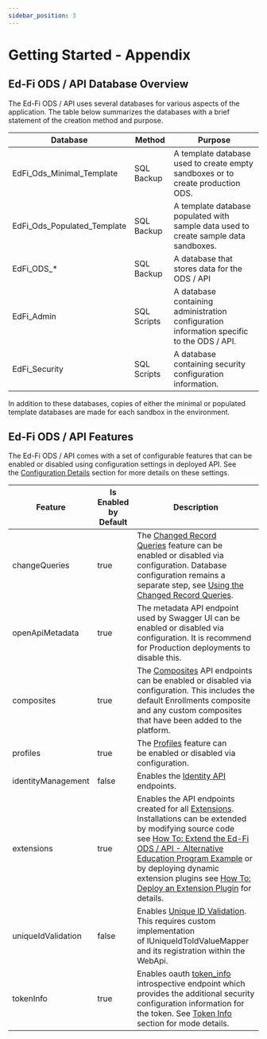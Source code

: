 ```yaml
---
sidebar_position: 3
---
```


# Getting Started - Appendix

## Ed-Fi ODS / API Database Overview

The Ed-Fi ODS / API uses several databases for various aspects of the
application. The table below summarizes the databases with a brief statement of
the creation method and purpose.

| Database | Method | Purpose |
| --- | --- | --- |
| EdFi\_Ods\_Minimal\_Template | SQL Backup | A template database used to create empty sandboxes or to create production ODS. |
| EdFi\_Ods\_Populated\_Template | SQL Backup | A template database populated with sample data used to create sample data sandboxes. |
| EdFi\_ODS\_\* | SQL Backup | A database that stores data for the ODS / API |
| EdFi\_Admin | SQL Scripts | A database containing administration configuration information specific to the ODS / API. |
| EdFi\_Security | SQL Scripts | A database containing security configuration information. |

In addition to these databases, copies of either the minimal or populated
template databases are made for each sandbox in the environment.

## Ed-Fi ODS / API Features

The Ed-Fi ODS / API comes with a set of configurable features that can be
enabled or disabled using configuration settings in deployed API. See
the [Configuration
Details](../platform-dev-guide/configuration/configuration-details.md) section
for more details on these settings.

| Feature | Is Enabled by Default | Description |
| --- | --- | --- |
| changeQueries | true | The [Changed Record Queries](../platform-dev-guide/features/changed-record-queries.md) feature can be enabled or disabled via configuration. Database configuration remains a separate step, see [Using the Changed Record Queries](../client-developers-guide/using-the-changed-record-queries.md). |
| openApiMetadata | true | The metadata API endpoint used by Swagger UI can be enabled or disabled via configuration. It is recommend for Production deployments to disable this. |
| composites | true | The [Composites](../platform-dev-guide/extensibility-customization/api-composite-resources.md) API endpoints can be enabled or disabled via configuration. This includes the default Enrollments composite and any custom composites that have been added to the platform. |
| profiles | true | The [Profiles](../platform-dev-guide/security/api-profiles.md) feature can be enabled or disabled via configuration. |
| identityManagement | false | Enables the [Identity API](../technical-articles/identities-api.md) endpoints. |
| extensions | true | Enables the API endpoints created for all [Extensions](../platform-dev-guide/extensibility-customization/extending-the-ods-api-data-model.md). Installations can be extended by modifying source code see [How To: Extend the Ed-Fi ODS / API - Alternative Education Program Example](../how-to-guides/how-to-extend-the-ed-fi-ods-api-alternative-education-program-example.md) or by deploying dynamic extension plugins see [How To: Deploy an Extension Plugin](../how-to-guides/how-to-deploy-an-extension-plugin.md) for details. |
| uniqueIdValidation | false | Enables [Unique ID Validation](../technical-articles/unique-id-system-integration.md). This requires custom implementation of IUniqueIdToIdValueMapper and its registration within the WebApi. |
| tokenInfo | true | Enables oauth [token\_info](https://tools.ietf.org/html/rfc7662#section-2) introspective endpoint which provides the additional security configuration information for the token. See [Token Info](../client-developers-guide/authorization.md#token-info) section for mode details. |
